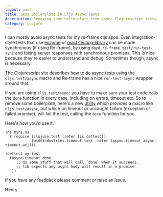 ```yaml
---
layout: post
title: Less Boilerplate in Cljs Async Tests
description: Removing some boilerplate from async Clojurescript tests
category: clojure 
---
```


I can mostly avoid async tests for my re-frame cljs apps. Even integration-style tests that 
use [enzyme](https://github.com/airbnb/enzyme) or [react-testing-library](https://github.com/testing-library/react-testing-library) 
can be made synchronous (if using Re-frame), by using `day8.re-frame.test/run-test-sync` and faking server responses 
with synchronous promises. This is nice because they're easier to understand and debug. 
Sometimes though, async is necessary. 

The Clojurescript site describes [how to do async tests](https://clojurescript.org/tools/testing) using the
`cljs.test/async` macro and Re-frame has a nice `run-test-async` wrapper around that. 

If you are using `cljs.test/async` you have to make sure your test code calls the `done` function in every case, including 
on errors, timeout etc. So to remove some boilerplate, here's a new [utility](https://github.com/henryw374/Cljs-Async-Timeout-Tests) which provides a macro like `cljs.test/async`, but which on timeout or uncaught failure (exception or failed promise), will fail the test, 
calling the `done` function for you.

Here's how you'd use it:

```
(ns myns.ns
  (:require [clojure.test :refer [is deftest]]
            [widdindustries.timeout-test :refer [async-timeout async-timeout-at]]))

(deftest my-test
  (async-timeout done 
     ;; do some stuff that will call `done` when it succeeds.
     ;; lib expects any async body will result in a promise
   ))
```  

If you have any feedback please comment or raise an issue.

Henry
